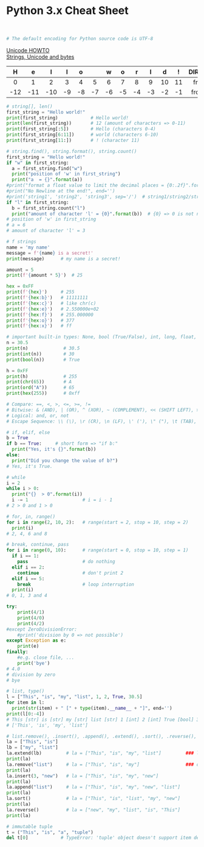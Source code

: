 Python 3.x Cheat Sheet
======================
<br>

```python
# The default encoding for Python source code is UTF-8
```

[Unicode HOWTO](https://docs.python.org/3/howto/unicode.html)<br>
[Strings, Unicode and bytes](https://medium.com/@andreacolangelo/strings-unicode-and-bytes-in-python-3-everything-you-always-wanted-to-know-27dc02ff2686)<br>

| H | e | l | l | o |   | w | o | r | l | d | ! | DIRECTION |
| :---: | :---: | :---: | :---: | :---: | :---: | :---: | :---: | :---: | :---: | :---: | :---: | :---: |
| 0 | 1 | 2 | 3 | 4 | 5 | 6 | 7 | 8 | 9 | 10 | 11 | from left |
| -12 | -11 | -10 | -9 | -8 | -7 | -6 | -5 | -4 | -3 | -2 | -1 | from right |

```python
# string[], len()
first_string = "Hello world!"
print(first_string)            # Hello world!
print(len(first_string))       # 12 (amount of characters => 0-11)
print(first_string[:5])        # Hello (characters 0-4)
print(first_string[6:11])      # world (characters 6-10)
print(first_string[11:])       # ! (character 11)
```

```python
# string.find(), string.format(), string.count()
first_string = "Hello world!"
if "w" in first_string:
  a = first_string.find("w")
  print("position of 'w' in first_string")
  print("a  = {}".format(a))
#print("format a float value to limit the decimal places = {0:.2f}".format(12.3456789))  #12.34
#print("No Newline at the end!", end='')
#print('string1', 'string2', 'string3', sep='/')  # string1/string2/string3
if "l" in first_string:
  b = first_string.count("l")
  print("amount of character 'l' = {0}".format(b))  # {0} => 0 is not necessary, because there is only one variable (b) and we don't want to change the print order...
# position of 'w' in first_string
# a = 6
# amount of character 'l' = 3
```

```python
# f strings
name = 'my name'
message = f'{name} is a secret!'
print(message)      # my name is a secret!

amount = 5
print(f'{amount * 5}')  # 25

hex = 0xFF
print(f'{hex}')     # 255
print(f'{hex:b}')   # 11111111
print(f'{hex:c}')   # like chr(c)
print(f'{hex:e}')   # 2.550000e+02
print(f'{hex:f}')   # 255.000000
print(f'{hex:o}')   # 377
print(f'{hex:x}')   # ff
```

```python
# important built-in types: None, bool (True/False), int, long, float, str, unicode, list, dict, tuple (and some others)
n = 30.5
print(n)             # 30.5
print(int(n))        # 30
print(bool(n))       # True

h = 0xFF
print(h)             # 255
print(chr(65))       # A
print(ord("A"))      # 65
print(hex(255))      # 0xff
```

```python
# Compare: ==, <, >, <=, >=, !=
# Bitwise: & (AND), | (OR), ^ (XOR), ~ (COMPLEMENT), << (SHIFT LEFT), >> (SHIFT RIGHT)
# Logical: and, or, not
# Escape Sequence: \\ (\), \r (CR), \n (LF), \' ('), \" ("), \t (TAB), \x41 (A), \u0000 (16bit Unicode), \U00000000 (32bit Unicode)
```

```python
# if, elif, else
b = True
if b == True:     # short form => "if b:"
  print("Yes, it's {}".format(b))
else:
  print("Did you change the value of b?")
# Yes, it's True.
```

```python
# while
i = 2
while i > 0:
  print("{}  > 0".format(i))
  i -= 1                    # i = i - 1
# 2 > 0 and 1 > 0
```

```python
# for, in, range()
for i in range(2, 10, 2):   # range(start = 2, stop = 10, step = 2)
  print(i)
# 2, 4, 6 and 8
```

```python
# break, continue, pass
for i in range(0, 10):      # range(start = 0, stop = 10, step = 1)
  if i == 1:
    pass                    # do nothing
  elif i == 2:
    continue                # don't print 2
  elif i == 5:
    break                   # loop interruption
  print(i)
# 0, 1, 3 and 4
```

```python
try:
    print(4/1)
    print(4/0)
    print(4/2)
#except ZeroDivisionError:
    #print('division by 0 => not possible')
except Exception as e:
    print(e)
finally:
    #e.g. close file, ...
    print('bye')
# 4.0
# division by zero
# bye
```

```python
# list, type()
l = ["This", "is", "my", "list", 1, 2, True, 30.5]
for item in l:
  print(str(item) + " [" + type(item).__name__ + "]", end='')
print(l[0:-4])
# This [str] is [str] my [str] list [str] 1 [int] 2 [int] True [bool] 30.5 [float]
# ['This', 'is', 'my', 'list']
```

```python
# list.remove(), .insert(), .append(), .extend(), .sort(), .reverse(), del
la = ["This", "is"]
lb = ["my", "list"]
la.extend(lb)         # la = ["This", "is", "my", "list"]         ### la = la + lb ###
print(la)
la.remove("list")     # la = ["This", "is", "my"]                 ### del la[3] ###
print(la)
la.insert(3, "new")   # la = ["This", "is", "my", "new"]          
print(la)
la.append("list")     # la = ["This", "is", "my", "new", "list"]
print(la)
la.sort()             # la = ["This", "is", "list", "my", "new"]
print(la)
la.reverse()          # la = ["new", "my", "list", "is", "This"]
print(la)
```

```python
# immutable tuple
t = ("This", "is", "a", "tuple")
del t[0]            # TypeError: 'tuple' object doesn't support item deletion
```

